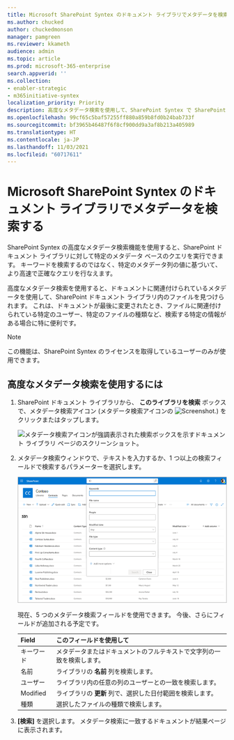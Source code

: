 ```yaml
---
title: Microsoft SharePoint Syntex のドキュメント ライブラリでメタデータを検索する
ms.author: chucked
author: chuckedmonson
manager: pamgreen
ms.reviewer: kkameth
audience: admin
ms.topic: article
ms.prod: microsoft-365-enterprise
search.appverid: ''
ms.collection:
- enabler-strategic
- m365initiative-syntex
localization_priority: Priority
description: 高度なメタデータ検索を使用して、SharePoint Syntex で SharePoint ドキュメント ライブラリ内のアイテムを検索する方法について説明します。
ms.openlocfilehash: 99cf65c5baf57255ff880a859b8fd0b24bab733f
ms.sourcegitcommit: bf3965b46487f6f8cf900dd9a3af8b213a405989
ms.translationtype: HT
ms.contentlocale: ja-JP
ms.lasthandoff: 11/03/2021
ms.locfileid: "60717611"
---
```

# <a name="search-for-metadata-in-document-libraries-in-microsoft-sharepoint-syntex"></a>Microsoft SharePoint Syntex のドキュメント ライブラリでメタデータを検索する

SharePoint Syntex の高度なメタデータ検索機能を使用すると、SharePoint ドキュメント ライブラリに対して特定のメタデータ ベースのクエリを実行できます。 キーワードを検索するのではなく、特定のメタデータ列の値に基づいて、より高速で正確なクエリを行なえます。

高度なメタデータ検索を使用すると、ドキュメントに関連付けられているメタデータを使用して、SharePoint ドキュメント ライブラリ内のファイルを見つけられます。 これは、ドキュメントが最後に変更されたとき、ファイルに関連付けられている特定のユーザー、特定のファイルの種類など、検索する特定の情報がある場合に特に便利です。

> [!NOTE]
> この機能は、SharePoint Syntex のライセンスを取得しているユーザーのみが使用できます。 

## <a name="to-use-advanced-metadata-search"></a>高度なメタデータ検索を使用するには

1. SharePoint ドキュメント ライブラリから、 **このライブラリを検索** ボックスで、メタデータ検索アイコン (メタデータ検索アイコンの ![Screenshot.](../media/content-understanding/metadata-search-icon.png)) をクリックまたはタップします。

    ![メタデータ検索アイコンが強調表示された検索ボックスを示すドキュメント ライブラリ ページのスクリーンショット。](../media/content-understanding/metadata-search-box.png)

2. メタデータ検索ウィンドウで、テキストを入力するか、1 つ以上の検索フィールドで検索するパラメーターを選択します。

    ![メタデータ検索ウィンドウを示すドキュメント ライブラリ ページのスクリーンショット。](../media/content-understanding/metadata-search-pane.png)

   現在、5 つのメタデータ検索フィールドを使用できます。 今後、さらにフィールドが追加される予定です。

   |Field    |このフィールドを使用して  |
   |---------|---------|
   |キーワード |メタデータまたはドキュメントのフルテキストで文字列の一致を検索します。 |
   |名前     |ライブラリの **名前** 列を検索します。          |
   |ユーザー   |ライブラリ内の任意の列のユーザーとの一致を検索します。   |
   |Modified |ライブラリの **更新** 列で、選択した日付範囲を検索します。         |
   |種類     |選択したファイルの種類で検索します。        |

3. **[検索]** を選択します。 メタデータ検索に一致するドキュメントが結果ページに表示されます。 
